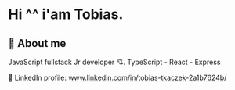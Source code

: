 
# Hi ^^ i'am Tobias.

## 🚀 About me
JavaScript fullstack Jr developer 💘. 
TypeScript - React - Express

💼 LinkedIn profile: www.linkedin.com/in/tobias-tkaczek-2a1b7624b/ 
